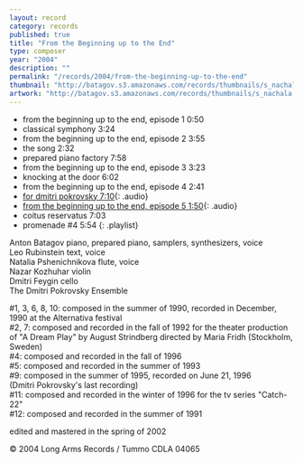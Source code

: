 ```yaml
---
layout: record
category: records
published: true
title: "From the Beginning up to the End"
type: composer
year: "2004"
description: ""
permalink: "/records/2004/from-the-beginning-up-to-the-end"
thumbnail: "http://batagov.s3.amazonaws.com/records/thumbnails/s_nachala.jpg"
artwork: "http://batagov.s3.amazonaws.com/records/thumbnails/s_nachala.jpg"
---
```


- from the beginning up to the end, episode 1 0:50	 
- classical symphony 3:24	 
- from the beginning up to the end, episode 2 3:55	 
- the song 2:32	 
- prepared piano factory 7:58	 
- from the beginning up to the end, episode 3 3:23	 
- knocking at the door 6:02	 
- from the beginning up to the end, episode 4 2:41	 
- [for dmitri pokrovsky 7:10](http://batagov.s3.amazonaws.com/records/sounds/for_Pokrovsky.mp3){: .audio}
- [from the beginning up to the end, episode 5 1:50](http://batagov.s3.amazonaws.com/records/sounds/from_to_5.mp3){: .audio}	
- coitus reservatus 7:03	 
- promenade #4 5:54
{: .playlist} 

Anton Batagov piano, prepared piano, samplers, synthesizers, voice  
Leo Rubinstein text, voice  
Natalia Pshenichnikova flute, voice  
Nazar Kozhuhar violin  
Dmitri Feygin cello  
The Dmitri Pokrovsky Ensemble  

#1, 3, 6, 8, 10: composed in the summer of 1990, recorded in December, 1990 at the Alternativa festival  
#2, 7: composed and recorded in the fall of 1992 for the theater production of "A Dream Play" by August Strindberg directed by Maria Fridh (Stockholm, Sweden)  
#4: composed and recorded in the fall of 1996  
#5: composed and recorded in the summer of 1993  
#9: composed in the summer of 1995, recorded on June 21, 1996  
(Dmitri Pokrovsky's last recording)  
#11: composed and recorded in the winter of 1996 for the tv series "Catch-22"  
#12: composed and recorded in the summer of 1991  

edited and mastered in the spring of 2002  

© 2004 Long Arms Records / Tummo CDLA 04065  